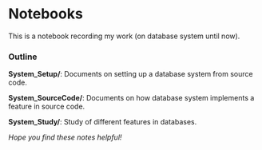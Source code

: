 # Notebooks

This is a notebook recording my work (on database system until now). 

### Outline

**System_Setup/**: Documents on setting up a database system from source code.

**System_SourceCode/**: Documents on how database system implements a feature in source code.

**System_Study/**: Study of different features in databases.



*Hope you find these notes helpful!*

